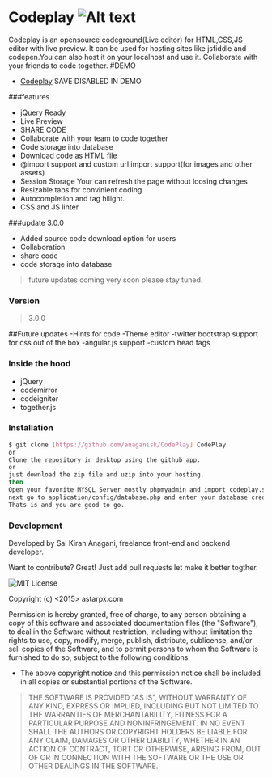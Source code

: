 # Codeplay ![Alt text](https://img.shields.io/badge/version-3.0.0-red.svg)
Codeplay is an opensource codeground(Live editor) for HTML,CSS,JS editor with live preview.
It can be used for hosting sites like jsfiddle and codepen.You can also host it on your localhost and use it. Collaborate with your friends to code together.
#DEMO
  - [Codeplay](https://astarpx.com/projects/codeplay) SAVE DISABLED IN DEMO

###features
  - jQuery Ready 
  - Live Preview
  - SHARE CODE
  - Collaborate with your team to code together
  - Code storage into database
  - Download code as HTML file
  - @import support and custom url import support(for images and other assets)
  - Session Storage Your can refresh the page without loosing changes
  - Resizable tabs for convinient coding
  - Autocompletion and tag hilight.
  - CSS and JS linter
  
###update 3.0.0
  - Added source code download option for users
  - Collaboration
  - share code
  - code storage into database

>future updates coming very soon please stay tuned.

### Version
>3.0.0

##Future updates
        -Hints for code
        -Theme editor
        -twitter bootstrap support for css out of the box
        -angular.js support
        -custom head tags
    
### Inside the hood

* jQuery
* codemirror
* codeigniter
* together.js

### Installation

```sh
$ git clone [https://github.com/anaganisk/CodePlay] CodePlay
or
Clone the repository in desktop using the github app.
or
just download the zip file and uzip into your hosting.
then
Open your favorite MYSQL Server mostly phpmyadmin and import codeplay.sql file
next go to application/config/database.php and enter your database credentials
Thats is and you are good to go.
```

### Development
Developed by Sai Kiran Anagani, freelance front-end and backend developer.

Want to contribute? Great!
Just add pull requests let make it better togther.

![MIT License](https://img.shields.io/github/license/mashape/apistatus.svg)

Copyright (c) <2015> astarpx.com

Permission is hereby granted, free of charge, to any person obtaining a copy
of this software and associated documentation files (the "Software"), to deal
in the Software without restriction, including without limitation the rights
to use, copy, modify, merge, publish, distribute, sublicense, and/or sell
copies of the Software, and to permit persons to whom the Software is
furnished to do so, subject to the following conditions:

 - The above copyright notice and this permission notice shall be included in
all copies or substantial portions of the Software.

>THE SOFTWARE IS PROVIDED "AS IS", WITHOUT WARRANTY OF ANY KIND, EXPRESS OR
IMPLIED, INCLUDING BUT NOT LIMITED TO THE WARRANTIES OF MERCHANTABILITY,
FITNESS FOR A PARTICULAR PURPOSE AND NONINFRINGEMENT. IN NO EVENT SHALL THE
AUTHORS OR COPYRIGHT HOLDERS BE LIABLE FOR ANY CLAIM, DAMAGES OR OTHER
LIABILITY, WHETHER IN AN ACTION OF CONTRACT, TORT OR OTHERWISE, ARISING FROM,
OUT OF OR IN CONNECTION WITH THE SOFTWARE OR THE USE OR OTHER DEALINGS IN
THE SOFTWARE.
